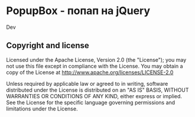 PopupBox - попап на jQuery
=================

Dev


Copyright and license
---------------------
Licensed under the Apache License, Version 2.0 (the "License"); you may not
use this file except in compliance with the License. You may obtain a copy of
the License at
http://www.apache.org/licenses/LICENSE-2.0

Unless required by applicable law or agreed to in writing, software
distributed under the License is distributed on an "AS IS" BASIS, WITHOUT
WARRANTIES OR CONDITIONS OF ANY KIND, either express or implied. See the
License for the specific language governing permissions and limitations under
the License.